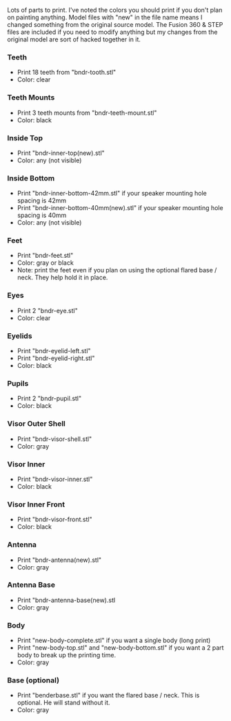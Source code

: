 Lots of parts to print. I've noted the colors you should print if you don't plan on painting anything. Model files with "new" in the file name means I changed something from the original source model. The Fusion 360 & STEP files are included if you need to modify anything but my changes from the original model are sort of hacked together in it.

### Teeth
* Print 18 teeth from "bndr-tooth.stl"
* Color: clear

### Teeth Mounts
* Print 3 teeth mounts from "bndr-teeth-mount.stl"
* Color: black

### Inside Top
* Print "bndr-inner-top(new).stl"
* Color: any (not visible)

### Inside Bottom
* Print "bndr-inner-bottom-42mm.stl" if your speaker mounting hole spacing is 42mm
* Print "bndr-inner-bottom-40mm(new).stl" if your speaker mounting hole spacing is 40mm
* Color: any (not visible)

### Feet
* Print "bndr-feet.stl"
* Color: gray or black
* Note: print the feet even if you plan on using the optional flared base / neck. They help hold it in place.

### Eyes
* Print 2 "bndr-eye.stl"
* Color: clear

### Eyelids
* Print "bndr-eyelid-left.stl"
* Print "bndr-eyelid-right.stl"
* Color: black

### Pupils
* Print 2 "bndr-pupil.stl"
* Color: black

### Visor Outer Shell
* Print "bndr-visor-shell.stl"
* Color: gray

### Visor Inner
* Print "bndr-visor-inner.stl"
* Color: black

### Visor Inner Front
* Print "bndr-visor-front.stl"
* Color: black

### Antenna
* Print "bndr-antenna(new).stl"
* Color: gray

### Antenna Base
* Print "bndr-antenna-base(new).stl
* Color: gray

### Body
* Print "new-body-complete.stl" if you want a single body (long print)
* Print "new-body-top.stl" and "new-body-bottom.stl" if you want a 2 part body to break up the printing time.
* Color: gray

### Base (optional)
* Print "benderbase.stl" if you want the flared base / neck. This is optional. He will stand without it.
* Color: gray